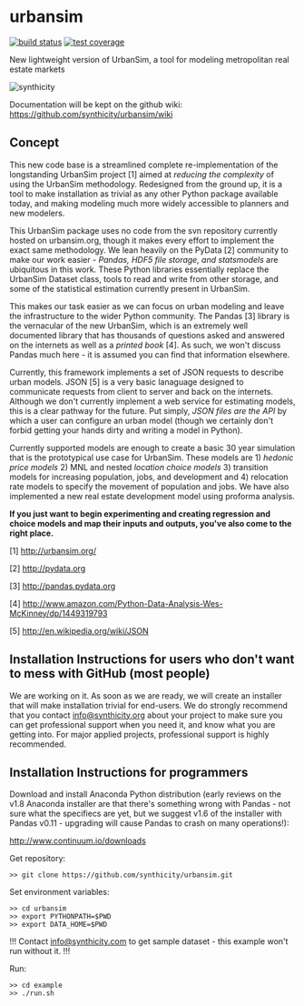 urbansim
========

[![build status](http://img.shields.io/travis/synthicity/urbansim.svg)](https://travis-ci.org/synthicity/urbansim) [![test coverage](http://img.shields.io/coveralls/synthicity/urbansim.svg)](https://coveralls.io/r/synthicity/urbansim)

New lightweight version of UrbanSim, a tool for modeling metropolitan real estate markets

![synthicity](http://www.synthicity.com/uploads/1/8/3/2/18327643/9164254_orig.png)

Documentation will be kept on the github wiki: https://github.com/synthicity/urbansim/wiki

Concept
-------

This new code base is a streamlined complete re-implementation of the longstanding UrbanSim project [1] aimed at *reducing the complexity* of using the UrbanSim methodology.  Redesigned from the ground up, it is a tool to make installation as trivial as any other Python package available today, and making modeling much more widely accessible to planners and new modelers.

This UrbanSim package uses no code from the svn repository currently hosted on urbansim.org, though it makes every effort to implement the exact same methodology.  We lean heavily on the PyData [2] community to make our work easier - *Pandas, HDF5 file storage, and statsmodels* are ubiquitous in this work.  These Python libraries essentially replace the UrbanSim Dataset class, tools to read and write from other storage, and some of the statistical estimation currently present in UrbanSim.

This makes our task easier as we can focus on urban modeling and leave the infrastructure to the wider Python community.  The Pandas [3] library is the vernacular of the new UrbanSim, which is an extremely well documented library that has thousands of questions asked and answered on the internets as well as a *printed book* [4].  As such, we won't discuss Pandas much here - it is assumed you can find that information elsewhere.

Currently, this framework implements a set of JSON requests to describe urban models.  JSON [5] is a very basic lanaguage designed to communicate requests from client to server and back on the internets.  Although we don't currently implement a web service for estimating models, this is a clear pathway for the future.  Put simply, *JSON files are the API* by which a user can configure an urban model (though we certainly don't forbid getting your hands dirty and writing a model in Python).

Currently supported models are enough to create a basic 30 year simulation that is the prototypical use case for UrbanSim.  These models are 1) *hedonic price models* 2) MNL and nested *location choice models* 3) transition models for increasing population, jobs, and development and 4) relocation rate models to specify the movement of population and jobs.  We have also implemented a new real estate development model using proforma analysis.

**If you just want to begin experimenting and creating regression and choice models and map their inputs and outputs, you've also come to the right place.**

[1] http://urbansim.org/

[2] http://pydata.org

[3] http://pandas.pydata.org

[4] http://www.amazon.com/Python-Data-Analysis-Wes-McKinney/dp/1449319793

[5] http://en.wikipedia.org/wiki/JSON

Installation Instructions for users who don't want to mess with GitHub (most people)
---------------
We are working on it.  As soon as we are ready, we will create an installer that will make installation trivial for end-users.
We do strongly recommend that you contact info@synthicity.org about your project to make sure you can get professional support when you need it, and know what you are getting into.  For major applied projects, professional support is highly recommended.

Installation Instructions for programmers
---------------

Download and install Anaconda Python distribution (early reviews on the v1.8 Anaconda installer are that there's something wrong with Pandas - not sure what the specifiecs are yet, but we suggest v1.6 of the installer with Pandas v0.11 - upgrading will cause Pandas to crash on many operations!):

http://www.continuum.io/downloads

Get repository:

```
>> git clone https://github.com/synthicity/urbansim.git
```

Set environment variables:

```
>> cd urbansim
>> export PYTHONPATH=$PWD
>> export DATA_HOME=$PWD
```

!!! Contact info@synthicity.com to get sample dataset - this example won't run without it. !!!
<!--Download data:

```
>> curl -k -o data/mrcog.zip https://dl.dropboxusercontent.com/u/2815546/mrcog.zip
>> unzip -d data data/mrcog.zip
```-->

Run:

```
>> cd example
>> ./run.sh
```
